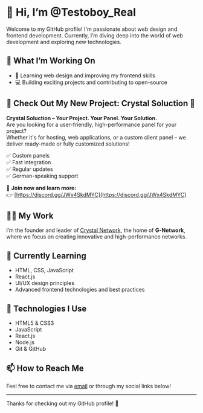# 👋 Hi, I’m @Testoboy_Real

Welcome to my GitHub profile! I'm passionate about web design and frontend development. Currently, I’m diving deep into the world of web development and exploring new technologies.

## 🚀 What I’m Working On

- 🎨 Learning web design and improving my frontend skills  
- 💻 Building exciting projects and contributing to open-source

## 🧪 Check Out My New Project: Crystal Soluction 🚀

**Crystal Soluction – Your Project. Your Panel. Your Solution.**  
Are you looking for a user-friendly, high-performance panel for your project?  
Whether it's for hosting, web applications, or a custom client panel – we deliver ready-made or fully customized solutions!

✅ Custom panels  
✅ Fast integration  
✅ Regular updates  
✅ German-speaking support  

🔗 **Join now and learn more:**  
👉 [https://discord.gg/JWx4SkdMYC](https://discord.gg/JWx4SkdMYC)

## 👨‍💻 My Work

I’m the founder and leader of [Crystal Network](http://crystal-network.de/), the home of **G-Network**, where we focus on creating innovative and high-performance networks.

## 🌱 Currently Learning

- HTML, CSS, JavaScript  
- React.js  
- UI/UX design principles  
- Advanced frontend technologies and best practices

## 🔧 Technologies I Use

- HTML5 & CSS3  
- JavaScript  
- React.js  
- Node.js  
- Git & GitHub

## 📫 How to Reach Me

Feel free to contact me via [email](mailto:testoboy_real@g-dev.de) or through my social links below!

---

Thanks for checking out my GitHub profile! 🚀
